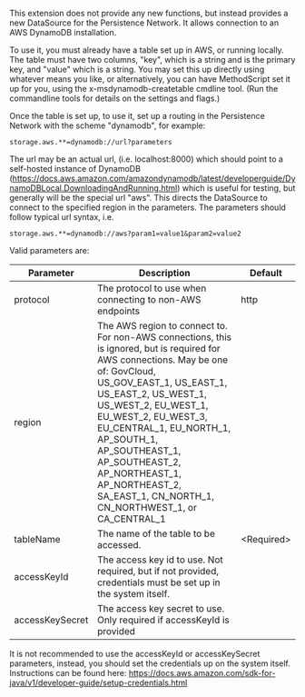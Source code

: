 This extension does not provide any new functions, but instead
provides a new DataSource for the Persistence Network. It allows
connection to an AWS DynamoDB installation.

To use it, you must already have a table set up in AWS, or running locally. The
table must have two columns, "key", which is a string and is the primary key, 
and "value" which is a string. You may set this up directly using whatever means
you like, or alternatively, you can have MethodScript set it up for you, using
the x-msdynamodb-createtable cmdline tool. (Run the commandline tools for
details on the settings and flags.)

Once the table is set up, to use it, set up a routing in the Persistence Network
with the scheme "dynamodb", for example:

    storage.aws.**=dynamodb://url?parameters

The url may be an actual url, (i.e. localhost:8000) which should point to a
self-hosted instance of DynamoDB 
(https://docs.aws.amazon.com/amazondynamodb/latest/developerguide/DynamoDBLocal.DownloadingAndRunning.html)
which is useful for testing, but generally will be the special url "aws". This
directs the DataSource to connect to the specified region in the parameters.
The parameters should follow typical url syntax, i.e.

    storage.aws.**=dynamodb://aws?param1=value1&param2=value2

Valid parameters are:

| Parameter       | Description                                               | Default    |
| --------------- | --------------------------------------------------------- | ---------- |
| protocol        | The protocol to use when connecting to non-AWS endpoints  | http       |
| region          | The AWS region to connect to. For non-AWS connections, this is ignored, but is required for AWS connections. May be one of: GovCloud, US_GOV_EAST_1, US_EAST_1, US_EAST_2, US_WEST_1, US_WEST_2, EU_WEST_1, EU_WEST_2, EU_WEST_3, EU_CENTRAL_1, EU_NORTH_1, AP_SOUTH_1, AP_SOUTHEAST_1, AP_SOUTHEAST_2, AP_NORTHEAST_1, AP_NORTHEAST_2, SA_EAST_1, CN_NORTH_1, CN_NORTHWEST_1, or CA_CENTRAL_1 | |
| tableName       | The name of the table to be accessed.                     | &lt;Required&gt; |
| accessKeyId     | The access key id to use. Not required, but if not provided, credentials must be set up in the system itself. | |
| accessKeySecret | The access key secret to use. Only required if accessKeyId is provided | |


It is not recommended to use the accessKeyId or accessKeySecret parameters,
instead, you should set the credentials up on the system itself. Instructions
can be found here: 
https://docs.aws.amazon.com/sdk-for-java/v1/developer-guide/setup-credentials.html
